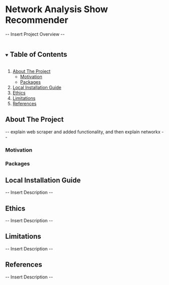 # Network Analysis Show Recommender
-- Insert Project Overview --

<!-- TABLE OF CONTENTS -->
<details open="open">
  <summary><h2 style="display: inline-block">Table of Contents</h2></summary>
  <ol>
    <li>
      <a href="#About-The-Project">About The Project</a>
      <ul>
        <li><a href="#Motivation">Motivation</a></li>
        <li><a href="#Packages">Packages</a></li>
      </ul>
    </li>
    <li><a href="#installation-guide">Local Installation Guide</a></li>
    <li><a href="#Ethics">Ethics</a></li>
    <li><a href="#Limitations">Limitations</a></li>
    <li><a href="#References">References</a></li>
  </ol>
</details>

<!-- ABOUT THE PROJECT -->
## About The Project
-- explain web scraper and added functionality, and then explain networkx -- 

### Motivation

### Packages

<!-- INSTALLATION GUIDE -->
## Local Installation Guide
-- Insert Description --

<!-- ETHICS -->
## Ethics 
-- Insert Description --

<!-- LIMITATIONS -->
## Limitations
-- Insert Description --

<!-- REFERENCES -->
## References
-- Insert Description --